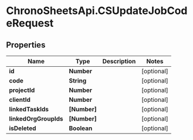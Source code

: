 # ChronoSheetsApi.CSUpdateJobCodeRequest

## Properties
Name | Type | Description | Notes
------------ | ------------- | ------------- | -------------
**id** | **Number** |  | [optional] 
**code** | **String** |  | [optional] 
**projectId** | **Number** |  | [optional] 
**clientId** | **Number** |  | [optional] 
**linkedTaskIds** | **[Number]** |  | [optional] 
**linkedOrgGroupIds** | **[Number]** |  | [optional] 
**isDeleted** | **Boolean** |  | [optional] 


